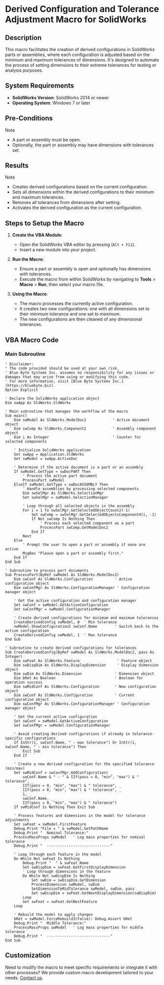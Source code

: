 # Derived Configuration and Tolerance Adjustment Macro for SolidWorks

## Description
This macro facilitates the creation of derived configurations in SolidWorks parts or assemblies, where each configuration is adjusted based on the minimum and maximum tolerances of dimensions. It's designed to automate the process of setting dimensions to their extreme tolerances for testing or analysis purposes.

## System Requirements
- **SolidWorks Version**: SolidWorks 2014 or newer
- **Operating System**: Windows 7 or later

## Pre-Conditions
> [!NOTE]
> - A part or assembly must be open.
> - Optionally, the part or assembly may have dimensions with tolerances set.

## Results
> [!NOTE]
> - Creates derived configurations based on the current configuration.
> - Sets all dimensions within the derived configurations to their minimum and maximum tolerances.
> - Removes all tolerances from dimensions after setting.
> - Activates the derived configuration as the current configuration.

## Steps to Setup the Macro

1. **Create the VBA Module**:
   - Open the SolidWorks VBA editor by pressing (`Alt + F11`).
   - Insert a new module into your project.

2. **Run the Macro**:
   - Ensure a part or assembly is open and optionally has dimensions with tolerances.
   - Execute the macro from within SolidWorks by navigating to **Tools** > **Macro** > **Run**, then select your macro file.

3. **Using the Macro**:
   - The macro processes the currently active configuration.
   - It creates two new configurations: one with all dimensions set to their minimum tolerance and one set to maximum.
   - The new configurations are then cleaned of any dimensional tolerances.

## VBA Macro Code

### Main Subroutine
```vbnet
' Disclaimer:
' The code provided should be used at your own risk.  
' Blue Byte Systems Inc. assumes no responsibility for any issues or damages that may arise from using or modifying this code.  
' For more information, visit [Blue Byte Systems Inc.](https://bluebyte.biz).
Option Explicit

' Declare the SolidWorks application object
Dim swApp As SldWorks.SldWorks

' Main subroutine that manages the workflow of the macro
Sub main()
    Dim swModel As SldWorks.ModelDoc2            ' Active document object
    Dim swComp As SldWorks.Component2            ' Assembly component object
    Dim i As Integer                             ' Counter for selected components
    
    ' Initialize SolidWorks application
    Set swApp = Application.SldWorks
    Set swModel = swApp.ActiveDoc
    
    ' Determine if the active document is a part or an assembly
    If swModel.GetType = swDocPART Then
        ' Process the active part document
        ProcessPart swModel
    ElseIf swModel.GetType = swDocASSEMBLY Then
        ' Handle assemblies by processing selected components
        Dim swSelMgr As SldWorks.SelectionMgr
        Set swSelMgr = swModel.SelectionManager
        
        ' Loop through all selected objects in the assembly
        For i = 1 To swSelMgr.GetSelectedObjectCount2(-1)
            Set swComp = swSelMgr.GetSelectedObjectsComponent4(i, -1)
            If Not swComp Is Nothing Then
                ' Process each selected component as a part
                ProcessPart swComp.GetModelDoc2
            End If
        Next
    Else
        ' Prompt the user to open a part or assembly if none are active
        MsgBox "Please open a part or assembly first."
    End If
End Sub

' Subroutine to process part documents
Sub ProcessPart(ByRef swModel As SldWorks.ModelDoc2)
    Dim swConf As SldWorks.Configuration          ' Active configuration object
    Dim swConfMgr As SldWorks.ConfigurationManager ' Configuration manager object
    
    ' Get the active configuration and configuration manager
    Set swConf = swModel.GetActiveConfiguration
    Set swConfMgr = swModel.ConfigurationManager
    
    ' Create derived configurations for minimum and maximum tolerances
    CreateDerivedConfig swModel, 0  ' Min tolerance
    swModel.ShowConfiguration2 swConf.Name        ' Switch back to the active configuration
    CreateDerivedConfig swModel, 1  ' Max tolerance
End Sub

' Subroutine to create derived configurations for tolerances
Sub CreateDerivedConfig(ByRef swModel As SldWorks.ModelDoc2, pass As Integer)
    Dim swFeat As SldWorks.Feature                 ' Feature object
    Dim swDispDim As SldWorks.DisplayDimension     ' Display dimension object
    Dim swDim As SldWorks.Dimension               ' Dimension object
    Dim bRet As Boolean                           ' Boolean for operation success
    Dim swMidConf As SldWorks.Configuration       ' New configuration object
    Dim swConf As SldWorks.Configuration          ' Current configuration object
    Dim swConfMgr As SldWorks.ConfigurationManager ' Configuration manager object
    
    ' Get the current active configuration
    Set swConf = swModel.GetActiveConfiguration
    Set swConfMgr = swModel.ConfigurationManager
    
    ' Avoid creating derived configurations if already in tolerance-specific configurations
    If InStr(1, swConf.Name, " - max tolerance") Or InStr(1, swConf.Name, " - min tolerance") Then
        Exit Sub
    End If
    
    ' Create a new derived configuration for the specified tolerance (min/max)
    Set swMidConf = swConfMgr.AddConfiguration( _
        swConf.Name & " - " & IIf(pass = 0, "min", "max") & " tolerance", _
        IIf(pass = 0, "min", "max") & " tolerance", _
        IIf(pass = 0, "min", "max") & " tolerance", _
        1, _
        swConf.Name, _
        IIf(pass = 0, "min", "max") & " tolerance")
    If swMidConf Is Nothing Then Exit Sub
    
    ' Process features and dimensions in the model for tolerance adjustments
    Set swFeat = swModel.FirstFeature
    Debug.Print "File = " & swModel.GetPathName
    Debug.Print "  Nominal Tolerance:"
    ProcessMassProps swModel   ' Log mass properties for nominal tolerance
    Debug.Print "  -----------------------------"
    
    ' Loop through each feature in the model
    Do While Not swFeat Is Nothing
        Debug.Print "  " & swFeat.Name
        Set swDispDim = swFeat.GetFirstDisplayDimension
        ' Loop through dimensions in the feature
        Do While Not swDispDim Is Nothing
            Set swDim = swDispDim.GetDimension
            ProcessDimension swModel, swDim
            SetDimensionToMidTolerance swModel, swDim, pass
            Set swDispDim = swFeat.GetNextDisplayDimension(swDispDim)
        Loop
        Set swFeat = swFeat.GetNextFeature
    Loop
    
    ' Rebuild the model to apply changes
    bRet = swModel.ForceRebuild3(False): Debug.Assert bRet
    Debug.Print "  Middle Tolerance:"
    ProcessMassProps swModel   ' Log mass properties for middle tolerance
    Debug.Print "  -----------------------------"
End Sub
```

## Customization
Need to modify the macro to meet specific requirements or integrate it with other processes? We provide custom macro development tailored to your needs. [Contact us](https://bluebyte.biz/contact).